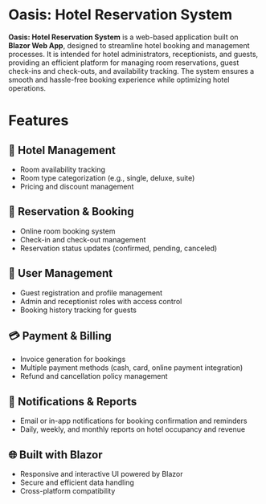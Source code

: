 # Oasis: Hotel Reservation System

**Oasis: Hotel Reservation System** is a web-based application built on **Blazor Web App**, designed to streamline hotel booking and management processes. It is intended for hotel administrators, receptionists, and guests, providing an efficient platform for managing room reservations, guest check-ins and check-outs, and availability tracking. The system ensures a smooth and hassle-free booking experience while optimizing hotel operations.


# Features

## 🏨 Hotel Management  
- Room availability tracking  
- Room type categorization (e.g., single, deluxe, suite)  
- Pricing and discount management  

## 📅 Reservation & Booking  
- Online room booking system  
- Check-in and check-out management  
- Reservation status updates (confirmed, pending, canceled)  

## 👤 User Management  
- Guest registration and profile management  
- Admin and receptionist roles with access control  
- Booking history tracking for guests  

## 💳 Payment & Billing  
- Invoice generation for bookings  
- Multiple payment methods (cash, card, online payment integration)  
- Refund and cancellation policy management  

## 🔔 Notifications & Reports  
- Email or in-app notifications for booking confirmation and reminders  
- Daily, weekly, and monthly reports on hotel occupancy and revenue  

## 🌐 Built with Blazor  
- Responsive and interactive UI powered by Blazor  
- Secure and efficient data handling  
- Cross-platform compatibility  
